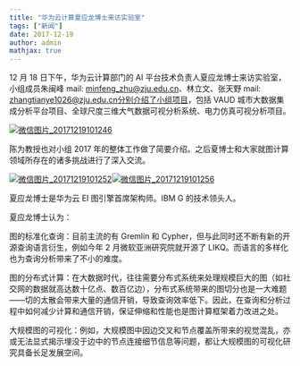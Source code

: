 ```yaml
---
title: "华为云计算夏应龙博士来访实验室"
tags: ["新闻"]
date: 2017-12-19
author: admin
mathjax: true
---
```


12 月 18 日下午，华为云计算部门的 AI 平台技术负责人夏应龙博士来访实验室，小组成员朱闽峰
mail: minfeng_zhu@zju.edu.cn、林立文、张天野
mail: zhangtianye1026@zju.edu.cn分别介绍了小组项目，包括 VAUD 城市大数据集成分析平台项目、全球尺度三维大气数据可视分析系统、电力仿真可视分析项目。

[![微信图片_20171219101246](http://www.cad.zju.edu.cn/home/vagblog/wp-content/uploads/2017/12/%E5%BE%AE%E4%BF%A1%E5%9B%BE%E7%89%87_20171219101246.jpg)](http://www.cad.zju.edu.cn/home/vagblog/wp-content/uploads/2017/12/微信图片_20171219101246.jpg)

陈为教授也对小组 2017 年的整体工作做了简要介绍。之后夏博士和大家就图计算领域所存在的诸多挑战进行了深入交流。

[![微信图片_20171219101252](http://www.cad.zju.edu.cn/home/vagblog/wp-content/uploads/2017/12/%E5%BE%AE%E4%BF%A1%E5%9B%BE%E7%89%87_20171219101252.jpg)](http://www.cad.zju.edu.cn/home/vagblog/wp-content/uploads/2017/12/微信图片_20171219101252.jpg)[![微信图片_20171219101256](http://www.cad.zju.edu.cn/home/vagblog/wp-content/uploads/2017/12/%E5%BE%AE%E4%BF%A1%E5%9B%BE%E7%89%87_20171219101256.jpg)](http://www.cad.zju.edu.cn/home/vagblog/wp-content/uploads/2017/12/微信图片_20171219101256.jpg)

夏应龙博士是华为云 EI 图引擎首席架构师。IBM G 的技术领头人。

夏应龙博士认为：

图的标准化查询：目前主流的有 Gremlin 和 Cypher，但与此同时还不断有新的开源查询语言衍生，例如今年 2 月微软亚洲研究院就开源了 LIKQ。而语言的多样化也为查询分析带来了不小的难度。

图的分布式计算：在大数据时代，往往需要分布式系统来处理规模巨大的图（如社交网的数据就高达数十亿点、数百亿边），分布式系统带来的图切分也是一大难题——切的太散会带来大量的通信开销，导致查询效率低下。因此，在查询和分析过程中如何减少计算和通信开销，保证伸缩和性能也是图计算框架着力改进之处。

大规模图的可视化：例如，大规模图中因边交叉和节点覆盖所带来的视觉混乱，亦或无法显式揭示埋没于边中的节点连接细节信息等问题，都让大规模图的可视化研究具备长足发展空间。
